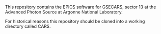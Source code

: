 This repository contains the EPICS software for GSECARS,
sector 13 at the Advanced Photon Source at Argonne National Laboratory.

For historical reasons this repository should be cloned into a working
directory called CARS.
